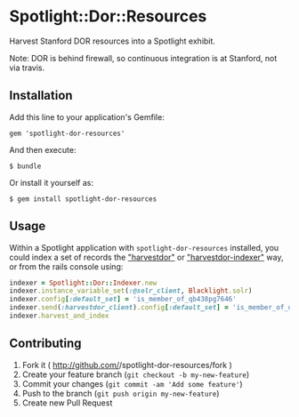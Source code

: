 # Spotlight::Dor::Resources

 Harvest Stanford DOR resources into a Spotlight exhibit.

 Note:  DOR is behind firewall, so continuous integration is at Stanford, not via travis.

## Installation

Add this line to your application's Gemfile:

    gem 'spotlight-dor-resources'

And then execute:

    $ bundle

Or install it yourself as:

    $ gem install spotlight-dor-resources

## Usage

Within a Spotlight application with `spotlight-dor-resources` installed, you could index a set of records the ["harvestdor"](https://github.com/sul-dlss/harvestdor) or ["harvestdor-indexer"](https://github.com/sul-dlss/harvestdor-indexer) way, or from the rails console using:

```ruby
indexer = Spotlight::Dor::Indexer.new
indexer.instance_variable_set(:@solr_client, Blacklight.solr)
indexer.config[:default_set] = 'is_member_of_qb438pg7646'
indexer.send(:harvestdor_client).config[:default_set] = 'is_member_of_qb438pg7646'
indexer.harvest_and_index
```

## Contributing

1. Fork it ( http://github.com/<my-github-username>/spotlight-dor-resources/fork )
2. Create your feature branch (`git checkout -b my-new-feature`)
3. Commit your changes (`git commit -am 'Add some feature'`)
4. Push to the branch (`git push origin my-new-feature`)
5. Create new Pull Request
